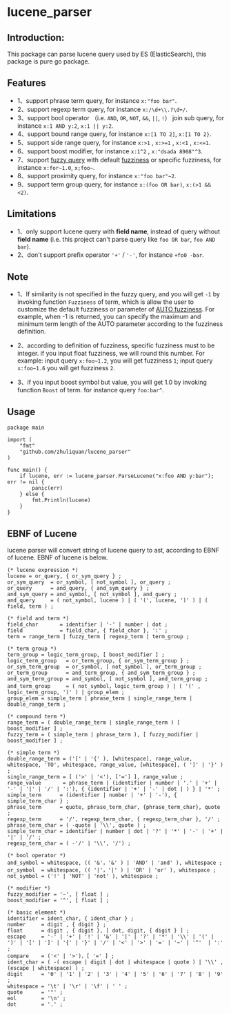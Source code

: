 # lucene_parser
## Introduction:
This package can parse lucene query used by ES (ElasticSearch), this package is pure go package.
## Features
- 1、support phrase term query, for instance `x:"foo bar"`.
- 2、support regexp term query, for instance `x:/\d+\\.?\d+/`.
- 3、support bool operator （i.e. `AND`, `OR`, `NOT`, `&&`, `||`, `!`） join sub query, for instance `x:1 AND y:2`, `x:1 || y:2`.
- 4、support bound range query,  for instance `x:[1 TO 2]`, `x:[1 TO 2}`.
- 5、support side range query, for instance `x:>1` , `x:>=1` , `x:<1` , `x:<=1`.
- 6、support boost modifier, for instance `x:1^2` , `x:"dsada 8908"^3`.
- 7、support [fuzzy query](https://www.elastic.co/guide/en/elasticsearch/guide/current/fuzzy-query.html) with default [fuzziness](https://www.elastic.co/guide/en/elasticsearch/guide/current/fuzziness.html) or specific fuzziness, for instance `x:for~1.0`, `x;foo~`.
- 8、support proximity query, for instance `x:"foo bar"~2`.
- 9、support term group query, for instance `x:(foo OR bar)`, `x:(>1 && <2)`.

## Limitations
- 1、only support lucene query with **field name**, instead of query without **field name** (i.e. this project can't parse query like `foo OR bar`, `foo AND bar`).
- 2、don't support prefix operator `'+'` / `'-'`, for instance `+fo0 -bar`.

## Note
- 1、If similarity is not specified in the fuzzy query, and you will get `-1` by invoking function `Fuzziness` of term, which is allow the user to customize the default fuzziness or parameter of [AUTO fuzziness](https://www.elastic.co/guide/en/elasticsearch/reference/8.4/common-options.html#fuzziness). For example, when -1 is returned, you can specify the maximum and minimum term length of the AUTO parameter according to the fuzziness definition.

- 2、according to definition of fuzziness, specific fuzziness must to be integer. if you input float fuzziness, we will round this number. For example: input query `x:foo~1.2`, you will get fuzziness `1`; input query `x:foo~1.6` you will get fuzziness `2`.

- 3、if you input boost symbol but value, you will get 1.0 by invoking function `Boost` of term. for instance query `foo:bar^`.

## Usage
```golang
package main

import (
    "fmt"
    "github.com/zhuliquan/lucene_parser"
)

func main() {
    if lucene, err := lucene_parser.ParseLucene("x:foo AND y:bar"); err != nil {
        panic(err)
    } else {
        fmt.Println(lucene)
    }
}
```

## EBNF of Lucene
lucene parser will convert string of lucene query to ast, according to EBNF of lucene. EBNF of lucene is below.

```ebnf
(* lucene expression *)
lucene = or_query, { or_sym_query } ;
or_sym_query  = or_symbol, [ not_symbol ], or_query ;
or_query      = and_query, { and_sym_query } ;
and_sym_query = and_symbol, [ not_symbol ], and_query ;
and_query     = ( not_symbol, lucene ) | ( '(', lucene, ')' ) | ( field, term ) ;

(* field and term *)
field_char       = identifier | '-' | number | dot ;
field            = field_char, { field_char }, ':' ;
term = range_term | fuzzy_term | regexp_term | term_group ;

(* term group *)
term_group = logic_term_group, [ boost_modifier ] ;
logic_term_group   = or_term_group, { or_sym_term_group } ;
or_sym_term_group  = or_symbol, [ not_symbol ], or_term_group ;
or_term_group      = and_term_group, { and_sym_term_group } ;
and_sym_term_group = and_symbol, [ not_symbol ], and_term_group ;
and_term_group     = ( not_symbol，logic_term_group ) | ( '(' , logic_term_group, ')' ) | group_elem ;
group_elem = simple_term | phrase_term | single_range_term | double_range_term ;

(* compound term *)
range_term = ( double_range_term | single_range_term ) [ boost_modifier ] ;
fuzzy_term = ( simple_term | phrase_term ), [ fuzzy_modifier | boost_modifier ] ;

(* simple term *)
double_range_term = ('[' | '{' ), [whitespace], range_value, whitespace, 'TO', whitespace, range_value, [whitespace], ( ']' | '}' ) ;
single_range_term = [ ('>' | '<'), ['='] ], range_value ;
range_value       = phrase_term | (identifier | number | '.' | '+' | '-' | '|' | '/' | ':'), { (identifier | '+' | '-' | dot | ) } | '*' ;
simple_term      = (identifier | number | '+' | '-'), { simple_term_char } ;
phrase_term      = quote, phrase_term_char, {phrase_term_char}, quote ;
regexp_term      = '/', regexp_term_char, { regexp_term_char }, '/' ;
phrase_term_char = ( -quote | '\\', quote ) ;
simple_term_char = identifier | number | dot | '?' | '*' | '-' | '+' | '|' | '/' ;
regexp_term_char = ( -'/' | '\\', '/') ;

(* bool operator *)
and_symbol = whitespace, (( '&'，'&' ) | 'AND' | 'and' ), whitespace ;
or_symbol  = whitespace, (( '|'，'|' ) | 'OR' | 'or' ), whitespace ;
not_symbol = ('!' | 'NOT' | 'not' ), whitespace ;

(* modifier *)
fuzzy_modifier = '~', [ float ] ;
boost_modifier = '^', [ float ] ;

(* basic element *)
identifier = ident_char, { ident_char } ;
number     = digit , { digit } ;
float      = digit , { digit }, [ dot, digit, { digit } ] ;
escape     = '-' | '+' | '!' | '&' | '|' | '?' | '*' | '\\' | '(' | ')' | '[' | ']' | '{' | '}' | '/' | '<' | '>' | '=' | '~' | '^'  | ':' ;
compare    = ('<' | '>')，[ '=' ] ;
ident_char = ( -( escape | digit | dot | whitespace | quote ) | '\\' , (escape | whitespace) ) ;
digit      = '0' | '1' | '2' | '3' | '4' | '5' | '6' | '7' | '8' | '9' ;
whitespace = '\t' | '\r' | '\f' | ' ' ;
quote      = '"' ;
eol        = '\n' ;
dot        = '.' ;
```
